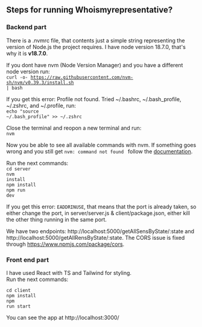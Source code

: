 ## Steps for running Whoismyrepresentative?

### Backend part 

There is a .nvmrc file, that contents just a simple string representing the version of Node.js the project requires. I have node version 18.7.0, that's why it is <b>v18.7.0</b>.

If you dont have nvm (Node Version Manager) and you have a different node version run:</br>
<code>curl -o- https://raw.githubusercontent.com/nvm-sh/nvm/v0.39.3/install.sh | bash</code>

If you get this error: Profile not found. Tried ~/.bashrc, ~/.bash_profile, ~/.zshrc, and ~/.profile, run:</br>
<code>echo "source ~/.bash_profile" >> ~/.zshrc</code>

Close the terminal and reopon a new terminal and run:</br>
<code>nvm</code></br>

Now you be able to see all available commands with nvm. If something goes wrong and you still get <code>nvm: command not found </code> follow the [documentation](https://github.com/nvm-sh/nvm).

Run the next commands:</br>
<code>cd server</code></br>
<code>nvm install</code></br>
<code>npm install</code></br>
<code>npm run dev</code></br>

If you get this error: <code>EADDRINUSE</code>, that means that the port is already taken, so either change the port, in server/server.js & client/package.json, either kill the other thing running in the same port. 

We have two endpoints: http://localhost:5000/getAllSensByState/:state and http://localhost:5000/getAllRensByState/:state. The CORS issue is fixed through https://www.npmjs.com/package/cors.

### Front end part 

I have used React with TS and Tailwind for styling. </br>
Run the next commands:</br>

<code>cd client</code></br>
<code>npm install</code></br>
<code>npm run start</code></br>

You can see the app at http://localhost:3000/
